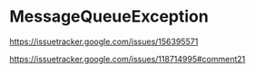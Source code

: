 # MessageQueueException

https://issuetracker.google.com/issues/156395571

https://issuetracker.google.com/issues/118714995#comment21
